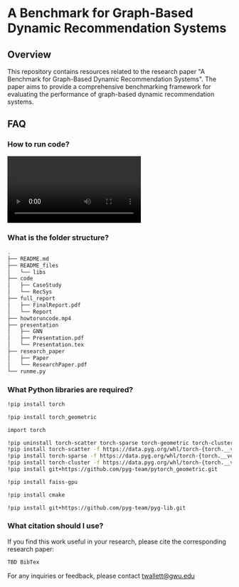 # A Benchmark for Graph-Based Dynamic Recommendation Systems

## Overview

This repository contains resources related to the research paper "A Benchmark for Graph-Based Dynamic Recommendation Systems". The paper aims to provide a comprehensive benchmarking framework for evaluating the performance of graph-based dynamic recommendation systems.

## FAQ

### How to run code?

![How to run DynamicRecSys.](howtoruncode.mp4)

### What is the folder structure?

```bash
.
├── README.md
├── README_files
│   └── libs
├── code
│   ├── CaseStudy
│   └── RecSys
├── full_report
│   ├── FinalReport.pdf
│   └── Report
├── howtoruncode.mp4
├── presentation
│   ├── GNN
│   ├── Presentation.pdf
│   └── Presentation.tex
├── research_paper
│   ├── Paper
│   └── ResearchPaper.pdf
└── runme.py
```

### What Python libraries are required?

```bash
!pip install torch

!pip install torch_geometric

import torch

!pip uninstall torch-scatter torch-sparse torch-geometric torch-cluster  --y
!pip install torch-scatter -f https://data.pyg.org/whl/torch-{torch.__version__}.html
!pip install torch-sparse -f https://data.pyg.org/whl/torch-{torch.__version__}.html
!pip install torch-cluster -f https://data.pyg.org/whl/torch-{torch.__version__}.html
!pip install git+https://github.com/pyg-team/pytorch_geometric.git

!pip install faiss-gpu

!pip install cmake

!pip install git+https://github.com/pyg-team/pyg-lib.git
```

### What citation should I use?

If you find this work useful in your research, please cite the corresponding research paper:

```bash
TBD BibTex 
```

For any inquiries or feedback, please contact twallett@gwu.edu
